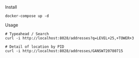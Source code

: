 
Install

```
docker-compose up -d
```

Usage

```shell
# Typeahead / Search
curl -i http://localhost:8028/addresses?q=LEVEL+25,+TOWER+3

# Detail of location by PID
curl -i http://localhost:8028/addresses/GANSW720780715
```

